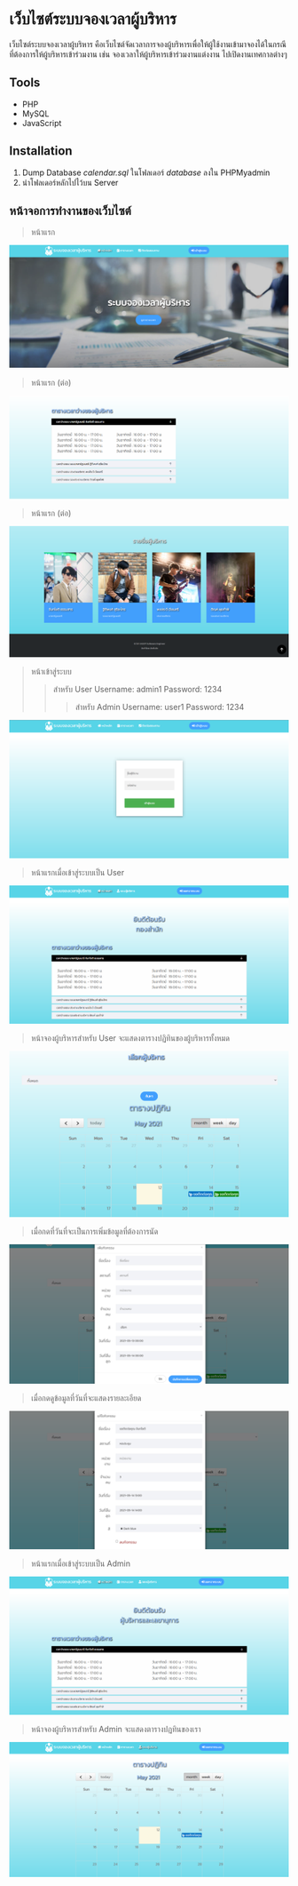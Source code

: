 # เว็บไซต์ระบบจองเวลาผู้บริหาร

เว็บไซต์ระบบจองเวลาผู้บริหาร คือเว็บไซต์จัดเวลาการจองผู้บริหารเพื่อให้ผู้ใช้งานเข้ามาจองได้ในกรณีที่ต้องการให้ผู้บริหารเข้าร่วมงาน เช่น จองเวลาให้ผู้บริหารเข้าร่วมงานแต่งงาน ไปเปิดงานเทศกาลต่างๆ

## Tools

- PHP
- MySQL
- JavaScript

## Installation

1. Dump Database *calendar.sql* ในโฟลเดอร์ *database* ลงใน PHPMyadmin
2. นำโฟลเดอร์หลักไปไว้บน Server

## หน้าจอการทำงานของเว็บไซต์

> หน้าแรก

<p align="center">
  <img src="ui_images/1.png"/>
</p>

> หน้าแรก (ต่อ)

<p align="center">
  <img src="ui_images/2.png" />
</p>

> หน้าแรก (ต่อ)

<p align="center">
  <img src="ui_images/3.png" />
</p>

> หน้าเข้าสู่ระบบ
>
> > สำหรับ User Username: admin1 Password: 1234
> >
> > > สำหรับ Admin Username: user1 Password: 1234

<p align="center">
  <img src="ui_images/10.png" />
</p>

> หน้าแรกเมื่อเข้าสู่ระบบเป็น User

<p align="center">
  <img src="ui_images/4.png" />
</p>

> หน้าจองผู้บริหารสำหรับ User จะแสดงตารางปฏิทินของผู้บริหารทั้งหมด

<p align="center">
  <img src="ui_images/5.png" />
</p>

> เมื่อกดที่วันที่จะเป็นการเพิ่มข้อมูลที่ต้องการนัด

<p align="center">
  <img src="ui_images/6.png" />
</p>

> เมื่อกดดูข้อมูลที่วันที่จะแสดงรายละเอียด

<p align="center">
  <img src="ui_images/7.png" />
</p>

> หน้าแรกเมื่อเข้าสู่ระบบเป็น Admin

<p align="center">
  <img src="ui_images/8.png"/>
</p>

> หน้าจองผู้บริหารสำหรับ Admin จะแสดงตารางปฏทินของเรา

<p align="center">
  <img src="ui_images/9.png"/>
</p>
